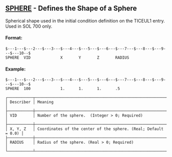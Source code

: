 ## [SPHERE](https://help.hexagonmi.com/bundle/MSC_Nastran_2022.4/page/Nastran_Combined_Book/qrg/bulkqrs/TOC.SPHERE.xhtml) - Defines the Shape of a Sphere

Spherical shape used in the initial condition definition on the TICEUL1 entry. Used in SOL 700 only.

#### Format:

```nastran
$---1---$---2---$---3---$---4---$---5---$---6---$---7---$---8---$---9---$---10--$
SPHERE  VID             X       Y       Z       RADIUS                          
```
#### Example:

```nastran
$---1---$---2---$---3---$---4---$---5---$---6---$---7---$---8---$---9---$---10--$
SPHERE  100             1.      1.      1.      .5                              
```
```text
┌───────────┬────────────────────────────────────────────────────────────────┐
│ Describer │ Meaning                                                        │
├───────────┼────────────────────────────────────────────────────────────────┤
│ VID       │ Number of the sphere.  (Integer > 0; Required)                 │
├───────────┼────────────────────────────────────────────────────────────────┤
│ X, Y, Z   │ Coordinates of the center of the sphere. (Real; Default = 0.0) │
├───────────┼────────────────────────────────────────────────────────────────┤
│ RADIUS    │ Radius of the sphere. (Real > 0; Required)                     │
└───────────┴────────────────────────────────────────────────────────────────┘
```
